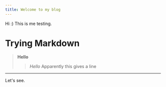```yaml
---
title: Welcome to my blog
---
```


Hi :) This is me testing. 
# Trying Markdown
> **Hello**
> > _Hello_
Apparently this gives a line

---

Let's see.
